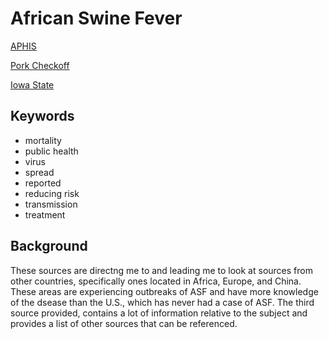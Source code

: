 # African Swine Fever

[APHIS](http://www.aphis.usda.gov/aphis/ourfocus/animalhealth/animal-disease-information/swine-disease-information/african-swine-fever/!ut/p/z1/vZNRb5swFIV_Sx_6aNkYAs4jSVFIlqRS2jTBL5aDTfBGTAqErv31M7ysUgNkmja_IJtz5XvO_Qwp3EOqea2OvFK55pnZR9Rla2s6Q8SxlrPgwUJ-OJ5_Cz0XkbkFd61g-ehMrckTMt9ggvxg462CYI6RZUP6Z_UvoWvqn7fPa2JN5mN8Wz3qWD66rb5D8Ljw-urRDMMXSCGNdXWuUhjxc6pKFue6krpimToUvHi_RyVn-aVgSR5fynbHtTrxjKWSZ1X6-USoUvJSMqWTvDi1QzC_35SW94gnhYq5Bu0WJLKWRXP3OVYCRja2E497DsBknABHuC4YjxIJ3FhYEic2suSA18bM32TVCGj_KBZ9FzRZG9pwsZqujsYWr1LQxAD3ccXqsmYHHv84FvlFC2bAwqYb2tvw2u4XtIZbQRe9myGBZX8RfOV3KJXIpOp1NkkQ3NVKvsGtbojI4NPvoSMipIeRAFJ4BDg2R4BIPgJCjgRO-FhiEcNwIPcmBpO7-v76Sn2DcgPvzwru_yHL_ZaJj7st38T5Ygjk65xde2D_OZnrr_x82pp1Iva7AvTgboJN-DFZg9kORIv6Yyl3_t3dL8UmawM!/)

[Pork Checkoff](https://www.pork.org/food-safety/african-swine-fever-need-know/)

[Iowa State](http://www.cfsph.iastate.edu/Factsheets/pdfs/african_swine_fever.pdf)


## Keywords

- mortality
- public health
- virus
- spread 
- reported 
- reducing risk 
- transmission 
- treatment 

## Background 

These sources are directng me to and leading me to look at sources from other countries, specifically ones located in Africa, Europe, and China. These areas are experiencing outbreaks of ASF and have more knowledge of the dsease than the U.S., which has never had a case of ASF. The third source provided, contains a lot of information relative to the subject and provides a list of other sources that can be referenced.   
